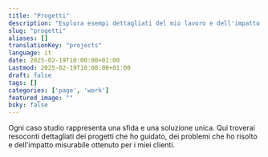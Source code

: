 ```yaml
---
title: "Progetti"
description: "Esplora esempi dettagliati del mio lavoro e dell'impatto che ho creato per i miei clienti"
slug: "progetti"
aliases: []
translationKey: "projects"
language: it
date: 2025-02-19T10:00:00+01:00
Lastmod: 2025-02-19T10:00:00+01:00
draft: false
tags: []
categories: ['page', 'work']
featured_image: ""
bsky: false
---
```


Ogni caso studio rappresenta una sfida e una soluzione unica. Qui troverai resoconti dettagliati dei progetti che ho guidato, dei problemi che ho risolto e dell'impatto misurabile ottenuto per i miei clienti.
